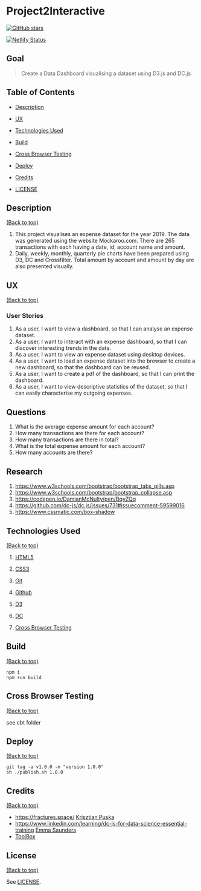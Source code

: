 # Project2Interactive

<a href="https://github.com/DamianMcNulty/project2interactive/stargazers">
    <img src="https://img.shields.io/github/stars/DamianMcNulty/project2interactive.svg?style=social" alt="GitHub stars">
</a>

[![Netlify Status](https://api.netlify.com/api/v1/badges/5eb7f523-5395-4be6-8aed-a8f4e1827973/deploy-status)](https://app.netlify.com/sites/project2interactive/deploys)

## Goal

> Create a Data Dashboard visualising a dataset using D3.js and DC.js

## Table of Contents

-   [Description](#description)

-   [UX](#ux)

-   [Technologies Used](#technologies-used)

-   [Build](#build)

-   [Cross Browser Testing](#cross-browser-testing)

-   [Deploy](#deploy)

-   [Credits](#credits)

-   [LICENSE](#license)

## Description

[(Back to top)](#table-of-contents)

1.  This project visualises an expense dataset for the year 2019. The data was generated using the website Mockaroo.com. There are 265 transactions with each having a date, id, account name and amount. 
2.  Daily, weekly, monthly, quarterly pie charts have been prepared using D3, DC and Crossfilter. Total amount by account and amount by day are also presented visually.

## UX

[(Back to top)](#table-of-contents)

### User Stories

1.  As a user, I want to view a dashboard, so that I can analyse an expense dataset.
2.  As a user, I want to interact with an expense dashboard, so that I can discover interesting trends in the data.
3.  As a user, I want to view an expense dataset using desktop devices.
4.  As a user, I want to load an expense dataset into the browser to create a new dashboard, so that the dashboard can be reused.
5.  As a user, I want to create a pdf of the dashboard, so that I can print the dashboard.
6.  As a user, I want to view descriptive statistics of the dataset, so that I can easily characterise my outgoing expenses. 

## Questions

1.  What is the average expense amount for each account?
2.  How many transactions are there for each account?
3.  How many transactions are there in total?
4.  What is the total expense amount for each account?
5.  How many accounts are there?

## Research

1.  <https://www.w3schools.com/bootstrap/bootstrap_tabs_pills.asp>
2.  <https://www.w3schools.com/bootstrap/bootstrap_collapse.asp>
3.  <https://codepen.io/DamianMcNulty/pen/BqyZQq>
4.  <https://github.com/dc-js/dc.js/issues/731#issuecomment-59599016>
5.  <https://www.cssmatic.com/box-shadow>

## Technologies Used

[(Back to top)](#table-of-contents)

1.  [HTML5](https://en.wikipedia.org/wiki/HTML5) 

2.  [CSS3](https://en.wikipedia.org/wiki/Cascading_Style_Sheets)

3.  [Git](https://git-scm.com/)  

4.  [Github](https://github.com/) 

5.  [D3](https://d3js.org/) 

6.  [DC](https://dc-js.github.io/dc.js/)

6.  [Cross Browser Testing](https://crossbrowsertesting.com/)

## Build

[(Back to top)](#table-of-contents)

    npm i
    npm run build

## Cross Browser Testing

[(Back to top)](#table-of-contents)

see cbt folder

## Deploy

[(Back to top)](#table-of-contents)

    git tag -a v1.0.0 -m "version 1.0.0"
    sh ./publish.sh 1.0.0

## Credits

[(Back to top)](#table-of-contents)

-   <https://fractures.space/> <a href="https://twitter.com/pyx">Krisztian Puska</a>
-   <https://www.linkedin.com/learning/dc-js-for-data-science-essential-training> <a href="http://vizdata.co.uk/">Emma Saunders</a>
-   [ToolBox](https://frontend.github.io/toolbox/)

## License

[(Back to top)](#table-of-contents)

See [LICENSE](LICENSE).
